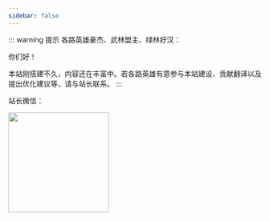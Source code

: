 ```yaml
---
sidebar: false
---
```


::: warning 提示
各路英雄豪杰、武林盟主、绿林好汉：
    
你们好！
    
本站刚搭建不久，内容还在丰富中。若各路英雄有意参与本站建设、贡献翻译以及提出优化建议等，请与站长联系。
:::

站长微信：

<img src='/wx.jpeg' height='200px' />